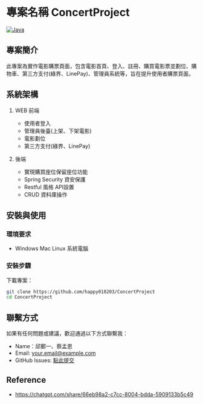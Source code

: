 # 專案名稱 ConcertProject

[![Java](https://img.shields.io/badge/language-Java-brightgreen)](https://www.oracle.com/java/)

## 專案簡介
此專案為實作電影購票頁面，包含電影首頁、登入、註冊、購買電影票並劃位、購物車、第三方支付(綠界、LinePay)、管理員系統等，旨在提升使用者購票頁面。


## 系統架構
1. WEB 前端
   - 使用者登入
   - 管理員後臺(上架、下架電影)
   - 電影劃位
   - 第三方支付(綠界、LinePay)

2. 後端
   - 實現購買座位保留座位功能
   - Spring Security 資安保護
   - Restful 風格 API設置
   - CRUD 資料庫操作 

## 安裝與使用

### 環境要求

- Windows Mac Linux 系統電腦 

### 安裝步驟

 下載專案：

   ```bash
   git clone https://github.com/happy010203/ConcertProject
   cd ConcertProject
   ```

## 聯繫方式

如果有任何問題或建議，歡迎通過以下方式聯繫我：
- Name：邱鄭一、蔡孟恩
- Email: your.email@example.com
- GitHub Issues: [點此提交](https://github.com/你的用戶名/你的專案名稱/issues)

## Reference
- https://chatgpt.com/share/66eb98a2-c7cc-8004-bdda-5909133b5c49
